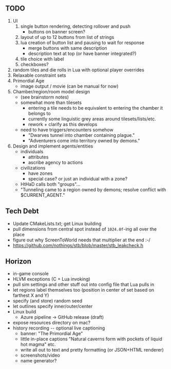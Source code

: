 ## TODO
1. UI
    1. single button rendering, detecting rollover and push
        - buttons on banner screen?
    2. layout of up to 12 buttons from list of strings
    3. lua creation of button list and pausing to wait for response
        - merge buttons with same description
        - description text at top (or have banner integrated?)
    4. tile choice with label
    5. checkboxes? 
2. random tiles and die rolls in Lua with optional player overrides
3. Relaxable constraint sets
4. Primordial Age
    - image output / movie (can be manual for now)
5. Chamber/region/room model design
    - (see brainstorm notes)
    - somewhat more than tilesets
        - entering a tile needs to be equivalent to entering the chamber it belongs to
        - currently some linguistic grey areas around tilesets/lists/etc. 
        - rework + clarify as this develops
    - need to have triggers/encounters somehow
        - "Dwarves tunnel into chamber containing plague."
        - "Adventurers come into territory owned by demons."
6. Design and implement agents/entities
    - individuals
        - attributes
        - ascribe agency to actions
    - civilizations
        - have zones
        - special case? or just an individual with a zone?
    - HtHaD calls both "groups"...
    - "Tunneling came to a region owned by demons; resolve conflict with $CURRENT_AGENT."

## Tech Debt
* Update CMakeLists.txt; get Linux building
* pull dimensions from central spot instead of `1024.0f`-ing all over the place
* figure out why ScreenToWorld needs that multiplier at the end :-/ 
* https://github.com/nothings/stb/blob/master/stb_leakcheck.h

## Horizon
* in-game console
* HLVM exceptions (C + Lua invoking)
* pull sim settings and other stuff out into config file that Lua pulls in
* let regions label themselves too (position in center of set based on farthest X and Y)
* specify (and store) random seed
* let outlines specify inner/outer/center
* Linux build
    - Azure pipeline -> GitHub release (draft)
* expose resources directory on mac?
* history recording -- optional live captioning
    - banner: "The Primordial Age"
    - little in-place captions "Natural caverns form with pockets of liquid hot magma" etc.
    - write all out to text and pretty formatting (or JSON+HTML renderer)
    - screenshots/video
    - name generator?
